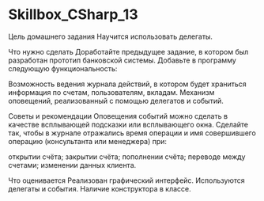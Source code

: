 # Skillbox_CSharp_13
 
Цель домашнего задания
Научится использовать делегаты.


Что нужно сделать
Доработайте предыдущее задание, в котором был разработан прототип банковской системы. Добавьте в программу следующую функциональность:

Возможность ведения журнала действий, в котором будет храниться информация по счетам, пользователям, вкладам.
Механизм оповещений, реализованный с помощью делегатов и событий.


Советы и рекомендации
Оповещения событий можно сделать в качестве всплывающей подсказки или всплывающего окна. Сделайте так, чтобы в журнале отражались время операции и имя совершившего операцию (консультанта или менеджера) при:

открытии счёта;
закрытии счёта; 
пополнении счёта;
переводе между счетами;
изменении данных клиента.


Что оценивается
Реализован графический интерфейс.
Используются делегаты и события.
Наличие конструктора в классе.
